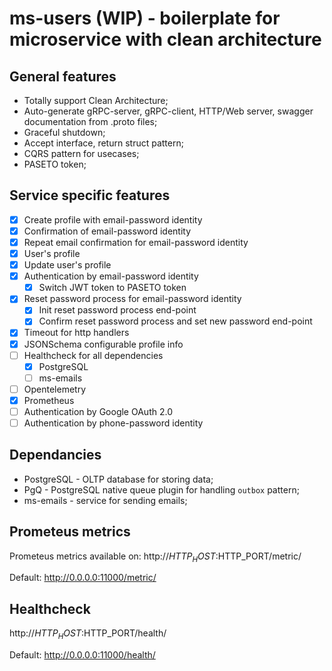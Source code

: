 # ms-users (WIP) - boilerplate for microservice with clean architecture

## General features
- Totally support Clean Architecture;
- Auto-generate gRPC-server, gRPC-client, HTTP/Web server, swagger documentation from .proto files;
- Graceful shutdown;
- Accept interface, return struct pattern;
- CQRS pattern for usecases;
- PASETO token;

## Service specific features
- [x] Create profile with email-password identity
- [x] Confirmation of email-password identity
- [x] Repeat email confirmation for email-password identity
- [x] User's profile
- [x] Update user's profile
- [x] Authentication by email-password identity
    - [x] Switch JWT token to PASETO token
- [x] Reset password process for email-password identity
    - [x] Init reset password process end-point
    - [x] Confirm reset password process and set new password end-point
- [x] Timeout for http handlers
- [x] JSONSchema configurable profile info
- [ ] Healthcheck for all dependencies
    - [x] PostgreSQL
    - [ ] ms-emails
- [ ] Opentelemetry
- [x] Prometheus
- [ ] Authentication by Google OAuth 2.0
- [ ] Authentication by phone-password identity

## Dependancies

- PostgreSQL - OLTP database for storing data;
- PgQ - PostgreSQL native queue plugin for handling `outbox` pattern;
- ms-emails - service for sending emails;

## Prometeus metrics

Prometeus metrics available on:
http://$HTTP_HOST:$HTTP_PORT/metric/

Default:
http://0.0.0.0:11000/metric/

## Healthcheck

http://$HTTP_HOST:$HTTP_PORT/health/

Default:
http://0.0.0.0:11000/health/
